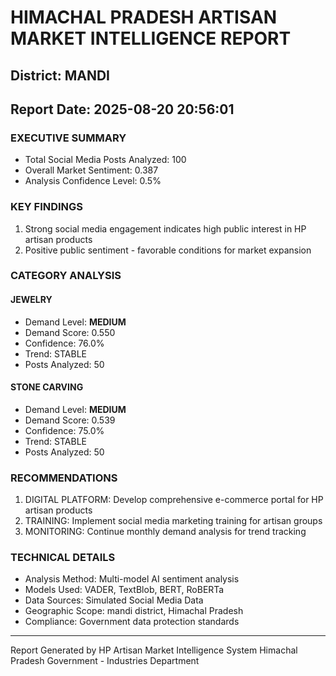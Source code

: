 # HIMACHAL PRADESH ARTISAN MARKET INTELLIGENCE REPORT
## District: MANDI
## Report Date: 2025-08-20 20:56:01

### EXECUTIVE SUMMARY
- Total Social Media Posts Analyzed: 100
- Overall Market Sentiment: 0.387
- Analysis Confidence Level: 0.5%

### KEY FINDINGS
1. Strong social media engagement indicates high public interest in HP artisan products
2. Positive public sentiment - favorable conditions for market expansion

### CATEGORY ANALYSIS

#### JEWELRY
- Demand Level: **MEDIUM**
- Demand Score: 0.550
- Confidence: 76.0%
- Trend: STABLE
- Posts Analyzed: 50

#### STONE CARVING
- Demand Level: **MEDIUM**
- Demand Score: 0.539
- Confidence: 75.0%
- Trend: STABLE
- Posts Analyzed: 50

### RECOMMENDATIONS
1. DIGITAL PLATFORM: Develop comprehensive e-commerce portal for HP artisan products
2. TRAINING: Implement social media marketing training for artisan groups
3. MONITORING: Continue monthly demand analysis for trend tracking

### TECHNICAL DETAILS
- Analysis Method: Multi-model AI sentiment analysis
- Models Used: VADER, TextBlob, BERT, RoBERTa
- Data Sources: Simulated Social Media Data
- Geographic Scope: mandi district, Himachal Pradesh
- Compliance: Government data protection standards

---
Report Generated by HP Artisan Market Intelligence System
Himachal Pradesh Government - Industries Department
